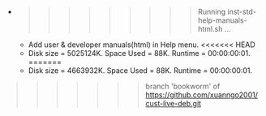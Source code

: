 * >>>>>>>>> Running inst-std-help-manuals-html.sh ...
  * Add user & developer manuals(html) in Help menu.
<<<<<<< HEAD
  * Disk size = 5025124K. Space Used = 88K. Runtime = 00:00:00:01.
=======
  * Disk size = 4663932K. Space Used = 88K. Runtime = 00:00:00:01.
>>>>>>> branch 'bookworm' of https://github.com/xuanngo2001/cust-live-deb.git
